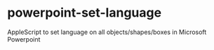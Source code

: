 # powerpoint-set-language
AppleScript to set language on all objects/shapes/boxes in Microsoft Powerpoint
